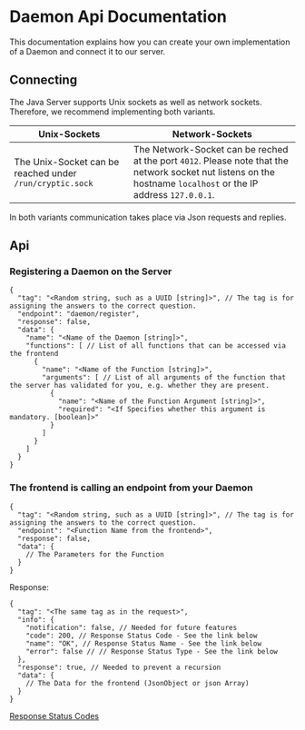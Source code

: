 # Daemon Api Documentation

This documentation explains how you can create your own implementation of a Daemon and connect it to our server.

## Connecting

The Java Server supports Unix sockets as well as network sockets. Therefore, we recommend implementing both variants.

| Unix-Sockets                                             | Network-Sockets                                                                                                                                                 |
|----------------------------------------------------------|-----------------------------------------------------------------------------------------------------------------------------------------------------------------| 
| The Unix-Socket can be reached under `/run/cryptic.sock` | The Network-Socket can be reched at the port `4012`. Please note that the network socket nut listens on the hostname `localhost` or the IP address `127.0.0.1`. |
In both variants communication takes place via Json requests and replies.

## Api

### Registering a Daemon on the Server
```json5
{
  "tag": "<Random string, such as a UUID [string]>", // The tag is for assigning the answers to the correct question.
  "endpoint": "daemon/register",
  "response": false,
  "data": {
    "name": "<Name of the Daemon [string]>",
    "functions": [ // List of all functions that can be accessed via the frontend
      {
        "name": "<Name of the Function [string]>",
        "arguments": [ // List of all arguments of the function that the server has validated for you, e.g. whether they are present.
          {
            "name": "<Name of the Function Argument [string]>",
            "required": "<If Specifies whether this argument is mandatory. [boolean]>"
          }
        ]
      }
    ]
  }
}
```

### The frontend is calling an endpoint from your Daemon
```json5
{
  "tag": "<Random string, such as a UUID [string]>", // The tag is for assigning the answers to the correct question.
  "endpoint": "<Function Name from the frontend>",
  "response": false,
  "data": {
    // The Parameters for the Function
  }
}
```

Response:
```json5
{
  "tag": "<The same tag as in the request>",
  "info": {
    "notification": false, // Needed for future features
    "code": 200, // Response Status Code - See the link below
    "name": "OK", // Response Status Name - See the link below
    "error": false // // Response Status Type - See the link below
  },
  "response": true, // Needed to prevent a recursion
  "data": {
    // The Data for the frontend (JsonObject or json Array)
  } 
}
```
[Response Status Codes](../api/latest/response-codes.html)
